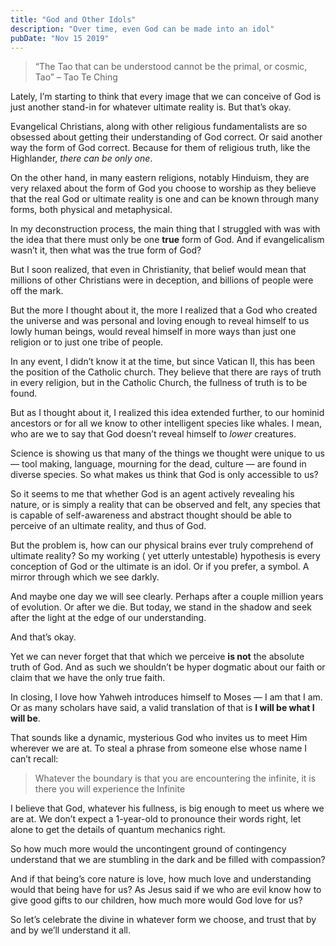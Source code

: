```yaml
---
title: "God and Other Idols"
description: "Over time, even God can be made into an idol"
pubDate: "Nov 15 2019"
---
```


> “The Tao that can be understood cannot be the primal, or cosmic, Tao” – Tao Te Ching

<!--more-->

Lately, I’m starting to think that every image that we can conceive of God is just another stand-in for whatever ultimate reality is. But that’s okay.

Evangelical Christians, along with other religious fundamentalists are so obsessed about getting their understanding of God correct. Or said another way the form of God correct. Because for them of religious truth, like the Highlander, *there can be only one*.

On the other hand, in many eastern religions, notably Hinduism, they are very relaxed about the form of God you choose to worship as they believe that the real God or ultimate reality is one and can be known through many forms, both physical and metaphysical.

In my deconstruction process, the main thing that I struggled with was with the idea that there must only be one **true** form of God. And if evangelicalism wasn’t it, then what was the true form of God?

But I soon realized, that even in Christianity, that belief would mean that millions of other Christians were in deception, and billions of people were off the mark.

But the more I thought about it, the more I realized that a God who created the universe and was personal and loving enough to reveal himself to us lowly human beings, would reveal himself in more ways than just one religion or to just one tribe of people.

In any event, I didn’t know it at the time, but since Vatican II, this has been the position of the Catholic church. They believe that there are rays of truth in every religion, but in the Catholic Church, the fullness of truth is to be found.

But as I thought about it, I realized this idea extended further, to our hominid ancestors or for all we know to other intelligent species like whales. I mean, who are we to say that God doesn’t reveal himself to *lower* creatures.

Science is showing us that many of the things we thought were unique to us — tool making, language, mourning for the dead, culture — are found in diverse species. So what makes us think that God is only accessible to us?

So it seems to me that whether God is an agent actively revealing his nature, or is simply a reality that can be observed and felt, any species that is capable of self-awareness and abstract thought should be able to perceive of an ultimate reality, and thus of God.

But the problem is, how can our physical brains ever truly comprehend of ultimate reality? So my working ( yet utterly untestable) hypothesis is every conception of God or the ultimate is an idol. Or if you prefer, a symbol. A mirror through which we see darkly.

And maybe one day we will see clearly. Perhaps after a couple million years of evolution. Or after we die. But today, we stand in the shadow and seek after the light at the edge of our understanding.

And that’s okay.

Yet we can never forget that that which we perceive **is not** the absolute truth of God. And as such we shouldn’t be hyper dogmatic about our faith or claim that we have the only true faith.

In closing, I love how Yahweh introduces himself to Moses — I am that I am. Or as many scholars have said, a valid translation of that is **I will be what I will be**.

That sounds like a dynamic, mysterious God who invites us to meet Him wherever we are at. To steal a phrase from someone else whose name I can’t recall:

> Whatever the boundary is that you are encountering the infinite, it is there you will experience the Infinite

I believe that God, whatever his fullness, is big enough to meet us where we are at. We don’t expect a 1-year-old to pronounce their words right, let alone to get the details of quantum mechanics right.

So how much more would the uncontingent ground of contingency understand that we are stumbling in the dark and be filled with compassion?

And if that being’s core nature is love, how much love and understanding would that being have for us? As Jesus said if we who are evil know how to give good gifts to our children, how much more would God love for us?

So let’s celebrate the divine in whatever form we choose, and trust that by and by we’ll understand it all.
